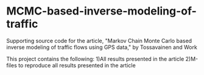 MCMC-based-inverse-modeling-of-traffic
======================================

Supporting source code for the article, "Markov Chain Monte Carlo based inverse modeling of traffic flows using GPS data," by Tossavainen and Work 

This project contains the following:
1)All results presented in the article
2)M-files to reproduce all results presented in the article
